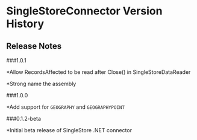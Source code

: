 # SingleStoreConnector Version History

## Release Notes

###1.0.1

*Allow RecordsAffected to be read after Close() in SingleStoreDataReader

*Strong name the assembly

###1.0.0

*Add support for `GEOGRAPHY` and `GEOGRAPHYPOINT`

###0.1.2-beta

*Initial beta release of SingleStore .NET connector
